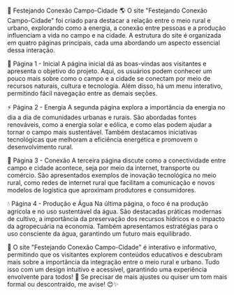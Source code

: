 🌾 Festejando Conexão Campo-Cidade 🌎
O site "Festejando Conexão Campo-Cidade" foi criado para destacar a relação entre o meio rural e urbano, explorando como a energia, a conexão entre pessoas e a produção influenciam a vida no campo e na cidade. A estrutura do site é organizada em quatro páginas principais, cada uma abordando um aspecto essencial dessa interação.

📌 Página 1 - Inicial
A página inicial dá as boas-vindas aos visitantes e apresenta o objetivo do projeto. Aqui, os usuários podem conhecer um pouco mais sobre como o campo e a cidade se conectam por meio de recursos naturais, cultura e tecnologia. Além disso, há um menu interativo, permitindo fácil navegação entre as demais seções.

⚡ Página 2 - Energia
A segunda página explora a importância da energia no dia a dia de comunidades urbanas e rurais. São abordadas fontes renováveis, como a energia solar e eólica, e como elas podem ajudar a tornar o campo mais sustentável. Também destacamos iniciativas tecnológicas que melhoram a eficiência energética e promovem o desenvolvimento rural.

🔗 Página 3 - Conexão
A terceira página discute como a conectividade entre campo e cidade acontece, seja por meio da internet, transporte ou comércio. São apresentados exemplos de inovação tecnológica no meio rural, como redes de internet rural que facilitam a comunicação e novos modelos de logística que aproximam produtores e consumidores.

💧 Página 4 - Produção e Água
Na última página, o foco é na produção agrícola e no uso sustentável da água. São destacadas práticas modernas de cultivo, a importância da preservação dos recursos hídricos e o impacto da agropecuária na economia. Também apresentamos estratégias para o uso consciente da água, garantindo um futuro mais equilibrado.


🔹 O site "Festejando Conexão Campo-Cidade" é interativo e informativo, permitindo que os visitantes explorem conteúdos educativos e descubram mais sobre a importância da integração entre o meio rural e urbano. Tudo isso com um design intuitivo e acessível, garantindo uma experiência envolvente para todos! 🚀
Se precisar de mais ajustes ou quiser um tom mais formal ou descontraído, me avise! 😊✨
